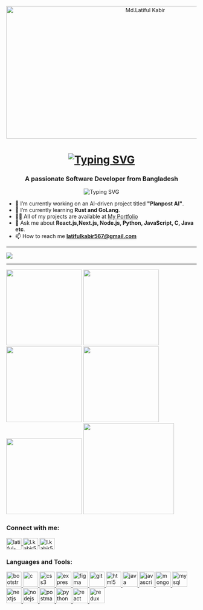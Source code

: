 <p align="center">
  <img src="https://scontent.fdac138-1.fna.fbcdn.net/v/t39.30808-6/321913133_1114022949215603_8030337642740072074_n.jpg?stp=dst-jpg_p720x720&_nc_cat=108&ccb=1-7&_nc_sid=5f2048&_nc_eui2=AeHwIJd60nlyjyxi-NRq3Om3D-SkQgP4qAUP5KRCA_ioBcHIMH14HKEUo0XOHsBvkBdf9YJEqwCUIDfxxomg7D8l&_nc_ohc=D_gvYdzQpJAQ7kNvgGR_Vct&_nc_ht=scontent.fdac138-1.fna&oh=00_AYCM8s1pDPVaudNRgWxvMzmm0psceRQkGfKr6Bds0OdkbQ&oe=66565C7A" alt="Md.Latiful Kabir" width="720" height="350"/>
</p>

<h1 align="center"><a href="https://git.io/typing-svg"><img src="https://readme-typing-svg.herokuapp.com?font=Titillium+Web&weight=700&size=35&pause=200000&color=F7F7F7&background=0B0B0B&center=true&vCenter=true&random=false&width=435&lines=Hi+%F0%9F%91%8B%2C+I'm+Md.+Latiful+Kabir" alt="Typing SVG" /></a></h1>

<h3 align="center">A passionate Software Developer from Bangladesh</h3>

<p align="center">
  <img src="https://readme-typing-svg.herokuapp.com?font=Fira+Code&weight=600&size=24&duration=4000&pause=1000&color=F7F7F7&center=true&vCenter=true&width=435&lines=Full-Stack+Developer;AI+Enthusiast;Lifelong+Learner;Open+Source+Contributor;Tech+Blogger;Community+Mentor;Performance+Optimizer;UI/UX+Advocate;Cloud+Enthusiast;Continuous+Integrator;Agile+Practitioner;Tech+Stack+Explorer" alt="Typing SVG">
</p>

- 🔭 I’m currently working on an AI-driven project titled **"Planpost AI"**.
- 🌱 I’m currently learning **Rust and GoLang**.
- 👨‍💻 All of my projects are available at [My Portfolio](https://darling-pithivier-cad7d7.netlify.app/)
- 💬 Ask me about **React.js,Next.js, Node.js, Python, JavaScript, C, Java etc**.
- 📫 How to reach me **latifulkabir567@gmail.com**

<hr/>
<img src="https://codestats-readme.wegfan.cn/history-graph/latiful_kabir?history_days=30&max_languages=6&bg_color=111&text_color=aaa&grid_color=333">
<hr/>

<div>
<img height="200" src="http://github-profile-summary-cards.vercel.app/api/cards/profile-details?username=saimon8420&theme=solarized_dark" />
<img height="200" src="http://github-profile-summary-cards.vercel.app/api/cards/repos-per-language?username=saimon8420&theme=solarized_dark" />
<img height="200" src="http://github-profile-summary-cards.vercel.app/api/cards/most-commit-language?username=saimon8420&theme=solarized_dark" />
<img height="200" src="http://github-profile-summary-cards.vercel.app/api/cards/stats?username=saimon8420&theme=solarized_dark" />
<img height="200" src="http://github-profile-summary-cards.vercel.app/api/cards/productive-time?username=saimon8420&theme=solarized_dark&utcOffset=8" />
<img height="240" src="https://github-readme-activity-graph.vercel.app/graph?username=saimon8420&bg_color=073642&color=1a73e8&line=859900&point=da5b0b&area=true&hide_border=true" />
</div>


<h3 align="left">Connect with me:</h3>
<p align="left">
  <a href="https://linkedin.com/in/latiful-kabir567/" target="blank">
    <img align="center" src="https://cdn.jsdelivr.net/npm/simple-icons@v3/icons/linkedin.svg" alt="latiful-kabir567" height="30" width="40" />
  </a>
  <a href="https://fb.com/l.kabir567" target="blank">
    <img align="center" src="https://cdn.jsdelivr.net/npm/simple-icons@v3/icons/facebook.svg" alt="l.kabir567" height="30" width="40" />
  </a>
  <a href="https://instagram.com/l.kabir567/" target="blank">
    <img align="center" src="https://cdn.jsdelivr.net/npm/simple-icons@v3/icons/instagram.svg" alt="l.kabir567" height="30" width="40" />
  </a>
</p>

<h3 align="left">Languages and Tools:</h3>
<p align="left" style="flex"> 
  <a href="https://getbootstrap.com" target="_blank" rel="noreferrer">
    <img src="https://cdn.jsdelivr.net/gh/devicons/devicon/icons/bootstrap/bootstrap-original.svg" alt="bootstrap" width="40" height="40"/> 
  </a> 
  <a href="https://www.cprogramming.com/" target="_blank" rel="noreferrer">
    <img src="https://cdn.jsdelivr.net/gh/devicons/devicon/icons/c/c-original.svg" alt="c" width="40" height="40"/> 
  </a> 
  <a href="https://www.w3schools.com/css/" target="_blank" rel="noreferrer">
    <img src="https://cdn.jsdelivr.net/gh/devicons/devicon/icons/css3/css3-original.svg" alt="css3" width="40" height="40"/> 
  </a>
  <a href="https://expressjs.com" target="_blank" rel="noreferrer">
    <img src="https://cdn.jsdelivr.net/gh/devicons/devicon/icons/express/express-original.svg" alt="express" width="40" height="40"/> 
  </a>
  <a href="https://www.figma.com/" target="_blank" rel="noreferrer">
    <img src="https://cdn.jsdelivr.net/gh/devicons/devicon/icons/figma/figma-original.svg" alt="figma" width="40" height="40"/> 
  </a>
<!--   <a href="https://www.framer.com/" target="_blank" rel="noreferrer">
    <img src="https://cdn.jsdelivr.net/gh/devicons/devicon/icons/framer/framer-original.svg" alt="framer" width="40" height="40"/> 
  </a> -->
  <a href="https://git-scm.com/" target="_blank" rel="noreferrer">
    <img src="https://cdn.jsdelivr.net/gh/devicons/devicon/icons/git/git-original.svg" alt="git" width="40" height="40"/> 
  </a>
  <a href="https://www.w3.org/html/" target="_blank" rel="noreferrer">
    <img src="https://cdn.jsdelivr.net/gh/devicons/devicon/icons/html5/html5-original.svg" alt="html5" width="40" height="40"/> 
  </a>
  <a href="https://www.java.com" target="_blank" rel="noreferrer">
    <img src="https://cdn.jsdelivr.net/gh/devicons/devicon/icons/java/java-original.svg" alt="java" width="40" height="40"/> 
  </a>
  <a href="https://developer.mozilla.org/en-US/docs/Web/JavaScript" target="_blank" rel="noreferrer">
    <img src="https://cdn.jsdelivr.net/gh/devicons/devicon/icons/javascript/javascript-original.svg" alt="javascript" width="40" height="40"/> 
  </a>
  <a href="https://www.mongodb.com/" target="_blank" rel="noreferrer">
    <img src="https://cdn.jsdelivr.net/gh/devicons/devicon/icons/mongodb/mongodb-original.svg" alt="mongodb" width="40" height="40"/> 
  </a>
  <a href="https://www.mysql.com/" target="_blank" rel="noreferrer">
    <img src="https://cdn.jsdelivr.net/gh/devicons/devicon/icons/mysql/mysql-original.svg" alt="mysql" width="40" height="40"/> 
  </a>
  <a href="https://nextjs.org/" target="_blank" rel="noreferrer">
    <img src="https://cdn.jsdelivr.net/gh/devicons/devicon/icons/nextjs/nextjs-original.svg" alt="nextjs" width="40" height="40"/> 
  </a>
  <a href="https://nodejs.org" target="_blank" rel="noreferrer">
    <img src="https://cdn.jsdelivr.net/gh/devicons/devicon/icons/nodejs/nodejs-original.svg" alt="nodejs" width="40" height="40"/> 
  </a>
  <a href="https://postman.com" target="_blank" rel="noreferrer">
    <img src="https://cdn.jsdelivr.net/gh/devicons/devicon/icons/postman/postman-original.svg" alt="postman" width="40" height="40"/> 
  </a>
  <a href="https://www.python.org" target="_blank" rel="noreferrer">
    <img src="https://cdn.jsdelivr.net/gh/devicons/devicon/icons/python/python-original.svg" alt="python" width="40" height="40"/> 
  </a>
  <a href="https://reactjs.org/" target="_blank" rel="noreferrer">
    <img src="https://cdn.jsdelivr.net/gh/devicons/devicon/icons/react/react-original.svg" alt="react" width="40" height="40"/> 
  </a>
  <a href="https://redux.js.org" target="_blank" rel="noreferrer">
    <img src="https://cdn.jsdelivr.net/gh/devicons/devicon/icons/redux/redux-original.svg" alt="redux" width="40" height="40"/> 
  </a>
<!--   <a href="https://tailwindcss.com/" target="_blank" rel="noreferrer">
    <img src="https://cdn.jsdelivr.net/gh/devicons/devicon/icons/tailwindcss/tailwindcss-plain.svg" alt="tailwind" width="40" height="40"/> 
  </a> -->
</p>








